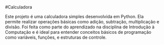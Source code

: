 #Calculadora

Este projeto é uma calculadora simples desenvolvida em Python. Ela permite realizar operações básicas como adição, subtração, multiplicação e divisão. Foi feita como parte do aprendizado na disciplina de Introdução à Computação e é ideal para entender conceitos básicos de programação como variáveis, funções, e estruturas de controle.
